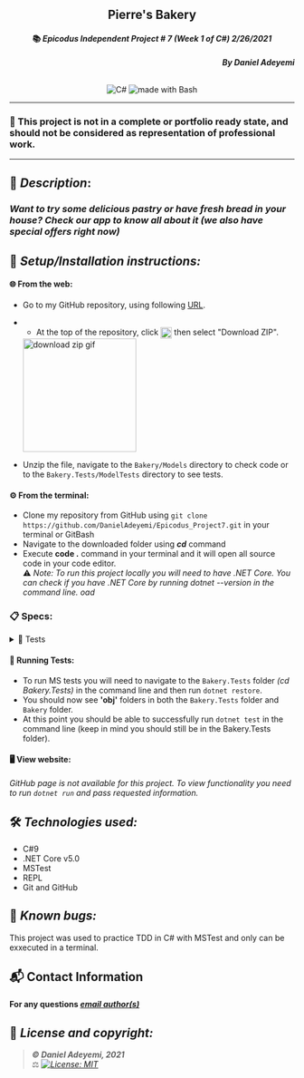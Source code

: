 ## <div align="center">Pierre's Bakery</div>
#### <div align="center">📚 *Epicodus Independent Project # 7  (Week 1 of C#)  2/26/2021* </div> 
***<p align="right">By Daniel Adeyemi***</p>   
<p align="center">
<br>

<img alt="C#" src="https://img.shields.io/badge/c%23%20-%23239120.svg?&style=for-the-badge&logo=c-sharp&logoColor=white"/>
<img alt="made with Bash" src="https://img.shields.io/badge/Made%20with-Bash-1f425f.svg"/>
</p>

___
### 📇 This project is not in a complete or portfolio ready state, and should not be considered as representation of professional work.
___
## 🚩 *Description*:    
### *Want to try some delicious pastry or have fresh bread in your house? Check our app to know all about it (we also have special offers right now)*


## 🔧 *Setup/Installation instructions:*
#### 🌐 From the web:
* Go to my GitHub repository, using following [URL](https://github.com/DanielAdeyemi/Epicodus_Project7.git).
* * At the top of the repository, click <img src="https://i.imgur.com/Ej9Dphm.png" alt="Code Button" height="20" align="center" /> then select "Download ZIP".

  <img src="https://i.imgur.com/tZKvGne.gif" alt="download zip gif" height="200"/>
* Unzip the file, navigate to the `Bakery/Models` directory to check code or to the `Bakery.Tests/ModelTests` directory to see tests.
#### ⚙️ From the terminal: 
* Clone my repository from GitHub using `git clone https://github.com/DanielAdeyemi/Epicodus_Project7.git` in your terminal or GitBash
* Navigate to the downloaded folder using ***cd*** command
* Execute **code .** command in your terminal and it will open all source code in your code editor.    
⚠️ *Note: To run this project locally you will need to have .NET Core. You can check if you have .NET Core by running dotnet --version in the command line.   oad [](https://dotnet.microsoft.com/download/dotnet)*
### 📋 Specs:
<details>
<summary>🚥 Tests</summary>

| # | Behavior | Input |  Output | Complete |
| :------------- | :------------- | :------------- | :------------ | :-------------: |
| 01 | display price for bread | 1 | Buy 2, get 1 free. A single loaf costs $5. | ✅ |
| 02 | display price for pastry | 1 | Buy 1 for $2 or 3 for $5 | ✅ |
| 03 | if user inserts 1 loaf of bread display $5 | Bread:1 Pastry: 0| Toatal cost: $5 | ❌|
| 04 | if user inserts 1 pastry display $2 | Bread:0 Pastry: 1| Toatal cost: $2 | ❌|
| 05 | if user inserts 1 pastry and 1 bread display $7 | Bread:1 Pastry: 1| Toatal cost: $7 | ❌|
| 06 | if user inserts 2 loaves of bread display 10 | Bread:2 Pastry: 0 | Total cost: $10  | ❌|
| 07 | if user inserts 2 pastries display 4 | Bread:0 Pastry: 2 | Total cost: $4  | ❌|
| 08 | if user inserts 2 pastries and 2 loaves of bread display 14 | Bread:2 Pastry: 2 | Total cost: $14  | ❌|
| 09 | if user inserts 3 loaves of bread display 10 and deal's detail| Bread: 3 Pastry: 0  | Total cost: 10, you have third loaf for free. | ❌|
| 10 | if user inserts 3 pastries display 5 and deal's detail| Bread: 0 Pastry: 3  | Total cost: 5, you have 3 for $5 pastries deal!!!. | ❌|
| 11 | if user inserts 3 loaves of bread and 3 pastries display 15 and deal's detail| Bread: 3 Pastry: 3  | Total cost: 15, you have third loaf for free and 3 for $5 pastries! Nice savings with our store. | ❌|
| 12 | if user inserts more than 3 loaves of bread  display correct price |  Bread: 10 Pastries: 0 | Total cost: $35 | ❌|
| 13 | if user inserts more than 3 pastries  display correct price |  Bread: 0 Pastries: 10 | Total Cost: $17 | ❌|
| 07 |  |  |  | ❌|
| 08 |  |  |  | ❌|
| 09 |  |  |  | ✅|
| 10 |  |  |  | ✅|


</details>



#### 🏁 Running Tests:
* To run MS tests you will need to navigate to the `Bakery.Tests` folder *(cd Bakery.Tests)* in the command line and then run `dotnet restore`.
* You should now see **'obj'** folders in both the `Bakery.Tests` folder and `Bakery` folder.
* At this point you should be able to successfully run `dotnet test` in the command line (keep in mind you should still be in the Bakery.Tests folder).

####  🖥️ View website:
*GitHub page is not available for this project. To view functionality you need to run `dotnet run` and pass requested information.*

## 🛠️ *Technologies used:*
* C#9
* .NET Core v5.0
* MSTest
* REPL
* Git and GitHub

## 🐛 *Known bugs:*
This project was used to practice TDD in C# with MSTest and only can be exxecuted in a terminal.

## 📬 Contact Information
#### For any questions *[email author(s)](mailto:adeyemidany+github@gmail.com?subject=[GitHub])*



## 📘 *License and copyright:*

> ***© Daniel Adeyemi, 2021***  
> ⚖️ *[![License: MIT](https://img.shields.io/badge/License-MIT-yellow.svg)](https://opensource.org/licenses/MIT)*